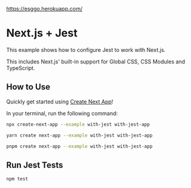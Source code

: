 https://esggo.herokuapp.com/

# Next.js + Jest

This example shows how to configure Jest to work with Next.js.

This includes Next.js' built-in support for Global CSS, CSS Modules and TypeScript.

## How to Use

Quickly get started using [Create Next App](https://github.com/vercel/next.js/tree/canary/packages/create-next-app#readme)!

In your terminal, run the following command:

```bash
npx create-next-app --example with-jest with-jest-app
```

```bash
yarn create next-app --example with-jest with-jest-app
```

```bash
pnpm create next-app --example with-jest with-jest-app
```

## Run Jest Tests

```bash
npm test
```
